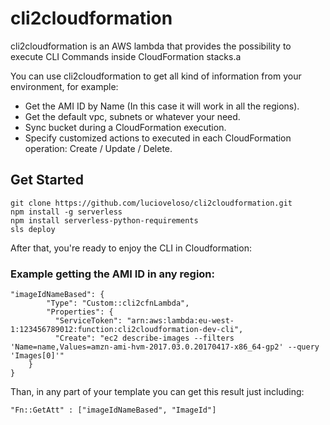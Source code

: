 # cli2cloudformation
cli2cloudformation is an AWS lambda that provides the possibility to execute CLI Commands inside CloudFormation stacks.a

You can use cli2cloudformation to get all kind of information from your environment, for example:
* Get the AMI ID by Name (In this case it will work in all the regions).
* Get the default vpc, subnets or whatever your need.
* Sync bucket during a CloudFormation execution.
* Specify customized actions to executed in each CloudFormation operation: Create / Update / Delete.

## Get Started

```
git clone https://github.com/lucioveloso/cli2cloudformation.git
npm install -g serverless
npm install serverless-python-requirements
sls deploy
```

After that, you're ready to enjoy the CLI in Cloudformation:

### Example getting the AMI ID in any region:

```
"imageIdNameBased": {
        "Type": "Custom::cli2cfnLambda",
        "Properties": {
          "ServiceToken": "arn:aws:lambda:eu-west-1:123456789012:function:cli2cloudformation-dev-cli",
          "Create": "ec2 describe-images --filters 'Name=name,Values=amzn-ami-hvm-2017.03.0.20170417-x86_64-gp2' --query 'Images[0]'"
	}
}
```

Than, in any part of your template you can get this result just including:

```
"Fn::GetAtt" : ["imageIdNameBased", "ImageId"]
```
